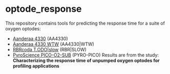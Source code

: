 # optode_response

This repository contains tools for predicting the response time for a suite of oxygen optodes:
- [Aanderaa 4330](https://www.aanderaa.com/media/pdfs/d378_aanderaa_oxygen_sensor_4330w_4330_4330f_low_en.pdf) (AA4330)
- [Aanderaa 4330 WTW](https://www.aanderaa.com/media/pdfs/d378_aanderaa_oxygen_sensor_4330w_4330_4330f_low_en.pdf) (AA4330|WTW)
- [RBRcoda T.ODO|slow](https://rbr-global.com/products/sensors/rbrcoda-todo/) (RBR|SLOW)
- [PyroScience PICO-O2-SUB](https://www.pyroscience.com/en/products/all-meters/pico-o2-sub) (PYRO-PICO)
Results are from the study: **Characterizing the response time of unpumped oxygen optodes for profiling applications**

